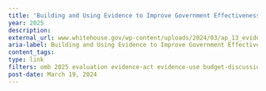 ```yaml
---
title: 'Building and Using Evidence to Improve Government Effectiveness (FY 2025 Analytical Perspectives – Chapter 13)'
year: 2025
description: 
external_url: www.whitehouse.gov/wp-content/uploads/2024/03/ap_13_evidence_fy2025.pdf
aria-label: Building and Using Evidence to Improve Government Effectiveness
content_tags: 
type: link
filters: omb 2025 evaluation evidence-act evidence-use budget-discussions
post-date: March 19, 2024
---
```

